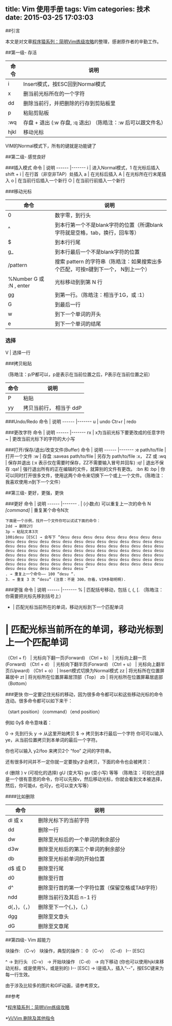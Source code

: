 title: Vim 使用手册
tags: Vim
categories: 技术
date: 2015-03-25 17:03:03
---
##引言

本文是对文章[程序猿系列：简明Vim练级攻略](http://www.acfun.tv/v/ac421874)的整理，感谢原作者的辛勤工作。

##第一级- 存活

命令 |  说明
------ |-------
i | Insert模式，按ESC回到Normal模式
x | 删当前光标所在的一个字符
dd | 删除当前行，并把删除的行存到剪贴板里
p | 粘贴剪贴板
:wq| 存盘 + 退出 (:w 存盘, :q 退出)   （陈皓注：:w 后可以跟文件名）
hjkl | 移动光标

VIM的Normal模式下，所有的键就是功能键了

##第二级- 感觉良好

###插入模式
命令 |  说明
------ |-------
i | 进入Normal模式，1	在光标后插入
shift + i | 在行首（非空非TAP）处插入
a | 在光标后插入
A | 在光标所在行末尾插入
o  | 在当前行后插入一个新行
O | 在当前行前插入一个新行

###移动光标

命令 |  说明
------ |-------
0 | 数字零，到行头
^ | 到本行第一个不是blank字符的位置（所谓blank字符就是空格，tab，换行，回车等）
$ | 到本行行尾
g_ | 到本行最后一个不是blank字符的位置
/pattern | 搜索 pattern 的字符串（陈皓注：如果搜索出多个匹配，可按n键到下一个， N到上一个）
%Number G 或 :N , enter | 光标移动到到第 N 行
gg | 到第一行。（陈皓注：相当于1G，或 :1）
G | 到最后一行
w | 到下一个单词的开头
e | 到下一个单词的结尾

### 选择

V | 选择一行


###拷贝粘贴 

（陈皓注：p/P都可以，p是表示在当前位置之后，P表示在当前位置之前）

命令 |  说明
------ |-------
P | 粘贴 
yy | 拷贝当前行， 相当于 ddP

###Undo/Redo
命令 |  说明
------ |-------
u |	undo
Ctr+r | redo

###更改字符
命令 |  说明
------ |-------
rx |	x为当前光标下要更改成的任意字符
~ | 更改当前光标下的字符的大小写

###打开/保存/退出/改变文件(Buffer)
命令 |  说明
------ |-------
:e path/to/file  |	打开一个文件
:w | 存盘
:saveas path/to/file | 另存为 path/to/file
:x， ZZ 或 :wq | 保存并退出 (:x 表示仅在需要时保存，ZZ不需要输入冒号并回车)
:q! | 退出不保存 
:qa! | 强行退出所有的正在编辑的文件，就算别的文件有更改。
:bn 和 :bp | 你可以同时打开很多文件，使用这两个命令来切换下一个或上一个文件。（陈皓注：我喜欢使用:n到下一个文件）

##第三级- 更好，更强，更快

###更好
命令 |  说明
------ |-------
. | (小数点) 可以重复上一次的命令
N *[command]* | 重复某个命令N次
```
下面是一个示例，找开一个文件你可以试试下面的命令：
2dd → 删除2行
3p → 粘贴文本3次
100idesu [ESC] → 会写下 “desu desu desu desu desu desu desu desu desu desu desu desu desu desu desu desu desu desu desu desu desu desu desu desu desu desu desu desu desu desu desu desu desu desu desu desu desu desu desu desu desu desu desu desu desu desu desu desu desu desu desu desu desu desu desu desu desu desu desu desu desu desu desu desu desu desu desu desu desu desu desu desu desu desu desu desu desu desu desu desu desu desu desu desu desu desu desu desu desu desu desu desu desu desu desu desu desu desu desu desu “
. → 重复上一个命令—— 100 “desu “.
3. → 重复 3 次 “desu” (注意：不是 300，你看，VIM多聪明啊).
```

###更强
命令 |  说明
------ |-------
% | 匹配括号移动，包括 (, {, [. （陈皓注：你需要把光标先移到括号上）
* | 匹配光标当前所在的单词，移动光标到下一个匹配单词
# | 匹配光标当前所在的单词，移动光标到上一个匹配单词
（Ctrl + f） | 光标向下翻一页(Forward)
（Ctrl + b） | 光标向上翻一页(Forward)
（Ctrl + d） | 光标向下翻半页(Forward)
（Ctrl + u） | 光标向上翻半页(Upward)
（Ctrl + o） | Insert模式切换为Normal模式
zz | 将光标所在位置屏幕居中
zt | 将光标所在位置屏幕居顶部（Top）
zb | 将光标所在位置屏幕居底部（Bottom）

###更快
你一定要记住光标的移动，因为很多命令都可以和这些移动光标的命令连动。很多命令都可以如下来干：

（start position）（command）（end position）

例如 0y$ 命令意味着：

0 → 先到行头
y → 从这里开始拷贝
$ → 拷贝到本行最后一个字符
你可可以输入 ye，从当前位置拷贝到本单词的最后一个字符。

你也可以输入 y2/foo 来拷贝2个 “foo” 之间的字符串。

还有很多时间并不一定你就一定要按y才会拷贝，下面的命令也会被拷贝：

d (删除 )
v (可视化的选择)
gU (变大写)
gu (变小写)
等等
（陈皓注：可视化选择是一个很有意思的命令，你可以先按v，然后移动光标，你就会看到文本被选择，然后，你可能d，也可y，也可以变大写等）

####比如删除

命令 |  说明
------ |-------
dl 或 x | 删除光标下的当前字符 
dd |	删除一行
dw | 删除至光标后的一个单词的剩余部分
d3w | 删除至光标后的第三个单词的剩余部分
db | 删除至光标前单词的开始位置
d$ 或 D| 删除至行尾
d0 | 删除至行首
d^ | 删除至行首的第一个字符位置（保留空格或TAB字符）
ndd | 删除当前行及其后 n-1 行
d{，}，（，） |删除至下一个{，}，（，）
dgg |删除至文章头
dG | 删除至文章尾


##第四级- Vim 超能力

块操作: （C-v）
块操作，典型的操作： 0 （C-v） （C-d） I-- [ESC]

^ → 到行头
（C-v） → 开始块操作
（C-d） → 向下移动 (你也可以使用hjkl来移动光标，或是使用%，或是别的)
I-- [ESC] → I是插入，插入“--”，按ESC键来为每一行生效。

由于涉及比较多的图片和GIF动画，请参考原文。

##参考

*[程序猿系列：简明Vim练级攻略](http://www.acfun.tv/v/ac421874)

*[Vi/Vim 删除及其他指令](http://lxs647.iteye.com/blog/1245948)